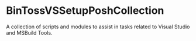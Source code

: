 # BinTossVSSetupPoshCollection
A collection of scripts and modules to assist in tasks related to Visual Studio and MSBuild Tools.
